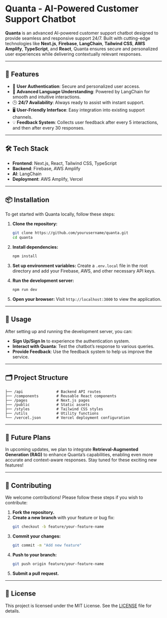 

# Quanta - AI-Powered Customer Support Chatbot

**Quanta** is an advanced AI-powered customer support chatbot designed to provide seamless and responsive support 24/7. Built with cutting-edge technologies like **Next.js**, **Firebase**, **LangChain**, **Tailwind CSS**, **AWS Amplify**, **TypeScript**, and **React**, Quanta ensures secure and personalized user experiences while delivering contextually relevant responses.

---

## 🚀 Features

- 🔐 **User Authentication**: Secure and personalized user access.
- 💬 **Advanced Language Understanding**: Powered by LangChain for smooth and intuitive interactions.
- 🕒 **24/7 Availability**: Always ready to assist with instant support.
- 🖥️ **User-Friendly Interface**: Easy integration into existing support channels.
- 💡 **Feedback System**: Collects user feedback after every 5 interactions, and then after every 30 responses.

---

## 🛠️ Tech Stack

- **Frontend**: Next.js, React, Tailwind CSS, TypeScript
- **Backend**: Firebase, AWS Amplify
- **AI**: LangChain
- **Deployment**: AWS Amplify, Vercel

---

## 📦 Installation

To get started with Quanta locally, follow these steps:

1. **Clone the repository:**
   ```bash
   git clone https://github.com/yourusername/quanta.git
   cd quanta
   ```

2. **Install dependencies:**
   ```bash
   npm install
   ```

3. **Set up environment variables:**
   Create a `.env.local` file in the root directory and add your Firebase, AWS, and other necessary API keys.

4. **Run the development server:**
   ```bash
   npm run dev
   ```

5. **Open your browser:**
   Visit `http://localhost:3000` to view the application.

---

## 🎯 Usage

After setting up and running the development server, you can:

- **Sign Up/Sign In** to experience the authentication system.
- **Interact with Quanta**: Test the chatbot’s response to various queries.
- **Provide Feedback**: Use the feedback system to help us improve the service.

---

## 🗂️ Project Structure

```plaintext
├── /api               # Backend API routes
├── /components        # Reusable React components
├── /pages             # Next.js pages
├── /public            # Static assets
├── /styles            # Tailwind CSS styles
├── /utils             # Utility functions
└── /vercel.json       # Vercel deployment configuration
```

---

## 🌟 Future Plans

In upcoming updates, we plan to integrate **Retrieval-Augmented Generation (RAG)** to enhance Quanta’s capabilities, enabling even more accurate and context-aware responses. Stay tuned for these exciting new features!

---

## 🤝 Contributing

We welcome contributions! Please follow these steps if you wish to contribute:

1. **Fork the repository.**
2. **Create a new branch** with your feature or bug fix:
   ```bash
   git checkout -b feature/your-feature-name
   ```
3. **Commit your changes:**
   ```bash
   git commit -m "Add new feature"
   ```
4. **Push to your branch:**
   ```bash
   git push origin feature/your-feature-name
   ```
5. **Submit a pull request.**

---

## 📜 License

This project is licensed under the MIT License. See the [LICENSE](LICENSE) file for details.

